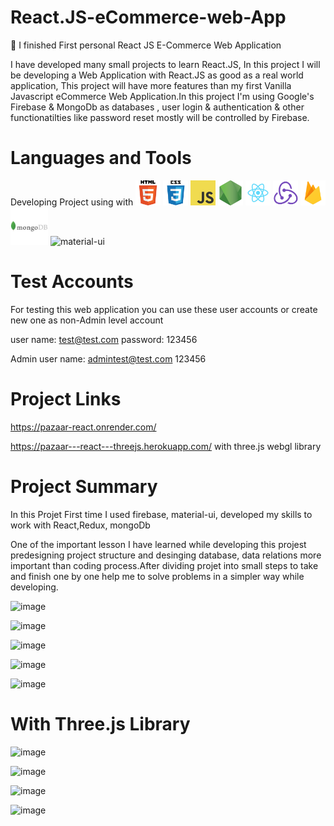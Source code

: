 # React.JS-eCommerce-web-App
 🔭 I finished First personal React JS E-Commerce Web Application
 
 I have developed many small projects to learn React.JS, In this project I will be developing a Web Application with React.JS as good as a real world application, This project will have more features than my first Vanilla Javascript eCommerce Web Application.In this project I'm using Google's Firebase & MongoDb as databases , user login & authentication & other functionatilties like password reset mostly will be controlled by Firebase.
 

 
 
 # Languages and Tools
 
 Developing Project using with <img src="https://github.com/github/explore/blob/main/topics/html/html.png" alt="html" width="40" height="40"/>  <img src="https://github.com/github/explore/blob/main/topics/css/css.png" alt="css" width="40" height="40"/>  <img src="https://github.com/github/explore/blob/main/topics/javascript/javascript.png" alt="javascript" width="40" height="40"/>  <img src="https://github.com/github/explore/blob/main/topics/nodejs/nodejs.png" alt="nodejs" width="40" height="40"/>  <img src="https://github.com/github/explore/blob/main/topics/react/react.png" alt="react" width="40" height="40"/>  <img src="https://github.com/github/explore/blob/main/topics/redux/redux.png" alt="react" width="40" height="40"/>  <img src="https://github.com/github/explore/blob/main/topics/firebase/firebase.png" alt="firebase" width="40" height="40"/>  <img   src="https://github.com/github/explore/blob/main/topics/mongodb/mongodb.png" alt="mongodb" width="60" height="60"/> <img src="https://seeklogo.com/images/M/material-ui-logo-5BDCB9BA8F-seeklogo.com.png" alt="material-ui" width="60" height="40" style="margin=60px"/>
 
 
  # Test Accounts
For testing this web application you can use these user accounts or create new one as non-Admin level account

user name: test@test.com password: 123456

Admin user name: admintest@test.com 123456

# Project Links


https://pazaar-react.onrender.com/



https://pazaar---react---threejs.herokuapp.com/ with three.js webgl library

# Project Summary

In this Projet First time I used firebase, material-ui, developed my skills to work with React,Redux, mongoDb

One of the important lesson I have learned while developing this projest predesigning project structure and desinging database, data relations more important than coding process.After dividing projet into small steps to take and finish one by one help me to solve problems in a simpler way while developing. 



![image](https://user-images.githubusercontent.com/42888722/163483137-c590c2eb-096a-4bde-bb12-16b1a592be79.png)



![image](https://user-images.githubusercontent.com/42888722/163483216-714d6e8d-7115-42f5-a9c3-ca269ca74b9e.png)



![image](https://user-images.githubusercontent.com/42888722/163483270-64a83415-b73d-4381-bce7-fe16ee1d1652.png)



![image](https://user-images.githubusercontent.com/42888722/163483316-4a27e3e3-c1cb-40a4-9c75-9251c019cd14.png)



![image](https://user-images.githubusercontent.com/42888722/163483464-6d7e2146-27f1-4f2d-8c56-7fd44d32a35a.png)



# With Three.js Library
![image](https://user-images.githubusercontent.com/42888722/163484246-d3968080-93c0-44c4-9cf5-0f307743e025.png)




![image](https://user-images.githubusercontent.com/42888722/163483533-d2adfcf1-2b95-43a2-b758-1b99d1b0bf35.png)



![image](https://user-images.githubusercontent.com/42888722/163483605-d206fd50-3797-4b58-b71c-fa1cf11707c7.png)



![image](https://user-images.githubusercontent.com/42888722/163483665-15948f7a-08e7-4917-bd53-dc54ca9902fe.png)







